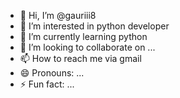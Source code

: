 - 👋 Hi, I’m @gauriii8
- 👀 I’m interested in python developer
- 🌱 I’m currently learning python
- 💞️ I’m looking to collaborate on ...
- 📫 How to reach me via gmail
- 😄 Pronouns: ...
- ⚡ Fun fact: ...

<!---
gauriii8/gauriii8 is a ✨ special ✨ repository because its `README.md` (this file) appears on your GitHub profile.
You can click the Preview link to take a look at your changes.
--->
